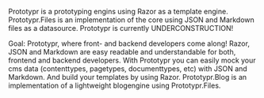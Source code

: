 ﻿---
Author: Chuhukon
Date: 2013-10-20
Title: "About Prototypr"
Permalink: aboutus
---

Prototypr is a prototyping engins using Razor as a template engine. Prototypr.Files is an implementation of the core using JSON and Markdown files as a datasource. Prototypr is currently UNDERCONSTRUCTION!  

Goal: Prototypr, where front- and backend developers come along! Razor, JSON and Markdown are easy readable and understandable for both, frontend and backend developers. With Prototypr you can easily mock your cms data (contenttypes, pagetypes, documenttypes, etc) with JSON and Markdown. And build your templates by using Razor.
Prototypr.Blog is an implementation of a lightweight blogengine using Prototypr.Files.
